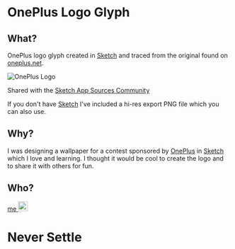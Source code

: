 # OnePlus Logo Glyph

## What?
OnePlus logo glyph created in [Sketch](https://www.sketchapp.com/) and traced from the original found on [oneplus.net](https://oneplus.net/press-resources).

![OnePlus Logo](https://cdn.rawgit.com/torharrington/oneplus-logo/f3f18be3/Oneplus%20Logo.png)

Shared with the [Sketch App Sources Community](https://www.sketchappsources.com/free-source/2314-oneplus-vector-logo-sketch-freebie-resource.html)

If you don't have [Sketch](https://www.sketchapp.com/) I've included a hi-res export PNG file which you can also use.

## Why?
I was designing a wallpaper for a contest sponsored by [OnePlus](http://www.oneplus.net) in [Sketch](https://www.sketchapp.com/) which I love and learning. I thought it would be cool to create the logo and to share it with others for fun.

## Who?
[me <img src="https://cdnjs.cloudflare.com/ajax/libs/foundicons/3.0.0/svgs/fi-social-twitter.svg" width="22">](http://www.twitter.com/torharrington)

# Never Settle
